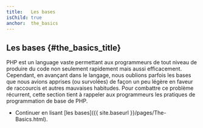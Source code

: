 ```yaml
---
title:   Les bases
isChild: true
anchor:  the_basics
---
```


## Les bases {#the_basics_title}

PHP est un language vaste permettant aux programmeurs de tout niveau de produire du code non seulement rapidement mais 
aussi efficacement. Cependant, en avançant dans le langage, nous oublions parfois les bases que nous avions apprises 
(ou survolées) de façon un peu légère en faveur de raccourcis et autres mauvaises habitudes. Pour combattre ce problème 
récurrent, cette section tient à rappeler aux programmeurs les pratiques de programmation de base de PHP.

* Continuer en lisant [les bases]({{ site.baseurl }}/pages/The-Basics.html).

